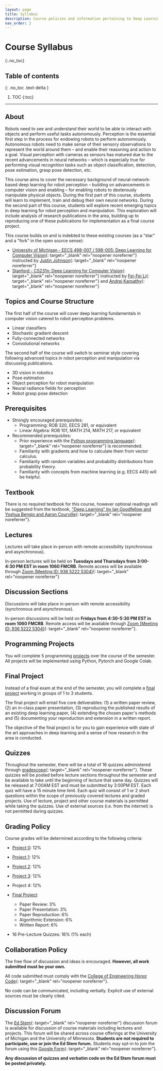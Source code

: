 ```yaml
---
layout: page
title: Syllabus
description: Course policies and information pertaining to Deep Learning for Robot Perception at the University of Michigan.
nav_order: 2
---
```


# Course Syllabus
{:.no_toc}

## Table of contents
{: .no_toc .text-delta }

1. TOC
{:toc}

---

## About

Robots need to see and understand their world to be able to interact with objects and perform useful tasks autonomously. Perception is the essential first step in the process for endowing robots to perform autonomously.  Autonomous robots need to make sense of their sensory observations to represent the world around them – and enable their reasoning and action to a goal. Visual perception with cameras as sensors has matured due to the recent advancements in neural networks – which is especially true for performing visual recognition tasks such as object classification, detection, pose estimation, grasp pose detection, etc. 

This course aims to cover the necessary background of neural-network-based deep learning for robot perception – building on advancements in computer vision and enabling – for enabling robots to dexterously manipulate physical objects. During the first part of this course, students will learn to implement, train and debug their own neural networks. During the second part of this course, students will explore recent emerging topics in deep learning for robot perception and manipulation.  This exploration will include analysis of research publications in the area, building up to reproducing one of these publications for implementation as a final course project.

This course builds on and is indebted to these existing courses (as a “star” and a "fork" in the open source sense):
- [University of Michigan - EECS 498-007 / 598-005: Deep Learning for Computer Vision](https://web.eecs.umich.edu/~justincj/teaching/eecs498/WI2022/){: target="_blank" rel="noopener noreferrer"} instructed by [Justin Johnson](https://web.eecs.umich.edu/~justincj/){: target="_blank" rel="noopener noreferrer"}
- [Stanford - CS231n: Deep Learning for Computer Vision](http://cs231n.stanford.edu/index.html){: target="_blank" rel="noopener noreferrer"} instructed by [Fei-Fei Li](https://profiles.stanford.edu/fei-fei-li){: target="_blank" rel="noopener noreferrer"} and [Andrej Karpathy](https://karpathy.ai/){: target="_blank" rel="noopener noreferrer"}


## Topics and Course Structure

The first half of the course will cover deep learning fundamentals in computer vision catered to robot perception problems.

- Linear classifiers
- Stochastic gradient descent
- Fully-connected networks
- Convolutional networks

The second half of the course will switch to seminar style covering following advanced topics in robot perception and manipulation via discussing publications.

- 3D vision in robotics
- Pose estimation
- Object perception for robot manipulation
- Neural radiance fields for perception
- Robot grasp pose detection

## Prerequisites

 - Strongly encouraged prerequisites:
   - Programming: ROB 320, EECS 281, or equivalent
   - Linear Algebra: ROB 101, MATH 214, MATH 217, or equivalent
 - Recommended prerequisites:
   - Prior experience with the [Python programming language](https://www.python.org/){: target="_blank" rel="noopener noreferrer"} is recommended.
   - Familiarity with gradients and how to calculate them from vector calculus.
   - Familiarity with random variables and probability distributions from probability theory.
   - Familiarity with concepts from machine learning (e.g. EECS 445) will be helpful.

## Textbook

There is no required textbook for this course, however optional readings will be suggested from the textbook, ["Deep Learning" by Ian Goodfellow and Yoshua Bengio and Aaron Courville](https://www.deeplearningbook.org){: target="_blank" rel="noopener noreferrer"}.


## Lectures

Lectures will take place in-person with remote accessibility (synchronous and asynchronous). 

In-person lectures will be held on **Tuesdays and Thursdays from 3:00-4:30 PM EST in room 1060 FMCRB**. Remote access will be available through [Zoom (Meeting ID: 936 5222 5304)](https://umich.zoom.us/j/93652225304){: target="_blank" rel="noopener noreferrer"}

## Discussion Sections

Discussions will take place in-person with remote accessibility (synchronous and asynchronous). 

In-person discussions will be held on **Fridays from 4:30-5:30 PM EST in room 1060 FMCRB**. Remote access will be available through [Zoom (Meeting ID: 936 5222 5304)](https://umich.zoom.us/j/93652225304){: target="_blank" rel="noopener noreferrer"}.

## Programming Projects

You will complete 5 programming [projects](/projects/) over the course of the semester. All projects will be implemented using Python, Pytorch and Google Colab.

## Final Project

Instead of a final exam at the end of the semester, you will complete a [final project](/projects/finalproject/) working in groups of 1 to 3 students.

The final project will entail five core deliverables: (1) a written paper review, (2) an in-class paper presentation, (3) reproducing the published results of an existing deep learning paper, (4) extending the chosen paper's methods and (5) documenting your reproduction and extension in a written report.

The objective of the final project is for you to gain experience with state of the art approaches in deep learning and a sense of how research in the area is conducted.

## Quizzes

Throughout the semester, there will be a total of 16 quizzes administered through [gradescope](https://www.gradescope.com/courses/480760){: target="_blank" rel="noopener noreferrer"}. These quizzes will be posted before lecture sections throughout the semester and be available to take until the beginning of lecture that same day. Quizzes will be released at 7:00AM EST and must be submitted by 3:00PM EST. Each quiz will have a 15 minute time limit. Each quiz will consist of 1 or 2 short questions within the scope of previously covered lectures and graded projects. Use of lecture, project and other course materials is permitted while taking the quizzes. Use of external sources (i.e. from the internet) is not permitted during quizzes. 

## Grading Policy

Course grades will be determined according to the following criteria:

 - [Project 0](/projects/project0/):     12%
 - [Project 1](/projects/project1/):     12%
 - [Project 2](/projects/project2/):     12%
 - [Project 3](/projects/project3/):     12%
 - Project 4:     12%
 - [Final Project](/projects/finalproject/):
   - Paper Review: 3%
   - Paper Presentation: 3%
   - Paper Reproduction: 6%
   - Algorithmic Extension: 6%
   - Written Report: 6%

 - 16 Pre-Lecture Quizzes: 16% (1% each)

## Collaboration Policy

The free flow of discussion and ideas is encouraged. <b>However, all work submitted must be your own.</b>

All code submitted must comply with the [College of Engineering Honor Code](https://bulletin.engin.umich.edu/rules/){: target="_blank" rel="noopener noreferrer"}.

No code can be communicated, including verbally. Explicit use of external sources must be clearly cited.

## Discussion Forum

The [Ed Stem](https://edstem.org/us/courses/31008/discussion/){: target="_blank" rel="noopener noreferrer"} discussion forum is available for discussion of course materials including lectures and projects. This forum will be shared across course offerings at the University of Michigan and the University of Minnesota. <b>Students are not required to participate, use or join the Ed Stem forum.</b> Students may opt-in to join the forum using this [Google Form](https://docs.google.com/forms/d/e/1FAIpQLSelLeqIUKBxQvqqp6LFs2fSYfzy9D_QCcvtXc302hnm6oF1EA/viewform?usp=sharing){: target="_blank" rel="noopener noreferrer"}.

<b>Any discussion of quizzes and verbatim code on the Ed Stem forum must be posted privately.</b>


